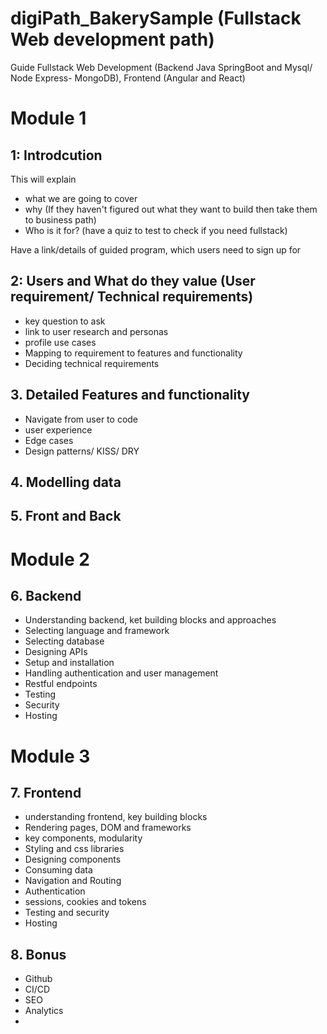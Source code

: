 # digiPath_BakerySample (Fullstack Web development path)
Guide Fullstack Web Development (Backend Java SpringBoot and Mysql/ Node Express- MongoDB), Frontend (Angular and React)


# Module 1

## 1: Introdcution

This will explain

- what we are going to cover
- why (If they haven't figured out what they want to build then take them to business path)
- Who is it for? (have a quiz to test to check if you need fullstack)

Have a link/details of guided program, which users need to sign up for



## 2: Users and What do they value (User requirement/ Technical requirements)

- key question to ask
- link to user research and personas
- profile use cases
- Mapping to requirement to features and functionality
- Deciding technical requirements

## 3. Detailed Features and functionality

- Navigate from user to code
- user experience
- Edge cases
- Design patterns/ KISS/ DRY

## 4. Modelling data

## 5. Front and Back

# Module 2

## 6. Backend

- Understanding backend, ket building blocks and approaches
- Selecting language and framework
- Selecting database
- Designing APIs
- Setup and installation
- Handling authentication and user management
- Restful endpoints
- Testing
- Security
- Hosting

# Module 3

## 7. Frontend

- understanding frontend, key building blocks
- Rendering pages, DOM and frameworks
- key components, modularity
- Styling and css libraries
- Designing components
- Consuming data
- Navigation and Routing
- Authentication
- sessions, cookies and tokens
- Testing and security
- Hosting

## 8. Bonus

- Github
- CI/CD
- SEO
- Analytics
-

